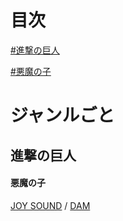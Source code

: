 # 目次
[#進撃の巨人](#進撃の巨人)

[#悪魔の子](#悪魔の子)
# ジャンルごと
## 進撃の巨人
#### 悪魔の子

[j908004]: intent://navigation?naviGrpId=908004&view=songDetails&acfm=songdetail_navi_app#Intent;scheme=xgi-js-spnavi;package=jp.co.xing.spnavi;end
[d134314]: intent://reserve/?reqno=134314#Intent;scheme=denmoku;package=jp.co.dkkaraoke.denmokumini01;end
[JOY SOUND][j908004] / [DAM][d134314]
